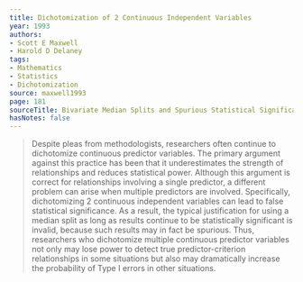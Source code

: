 ```yaml
---
title: Dichotomization of 2 Continuous Independent Variables
year: 1993
authors:
- Scott E Maxwell
- Harold D Delaney
tags:
- Mathematics
- Statistics
- Dichotomization
source: maxwell1993
page: 181
sourceTitle: Bivariate Median Splits and Spurious Statistical Significance
hasNotes: false
---
```


> Despite pleas from methodologists, researchers often continue to dichotomize continuous predictor variables. The primary argument against this practice has been that it underestimates the strength of relationships and reduces statistical power. Although this argument is correct for relationships involving a single predictor, a different problem can arise when multiple predictors are involved. Specifically, dichotomizing 2 continuous independent variables can lead to false statistical significance. As a result, the typical justification for using a median split as long as results continue to be statistically significant is invalid, because such results may in fact be spurious. Thus, researchers who dichotomize multiple continuous predictor variables not only may lose power to detect true predictor-criterion relationships in some situations but also may dramatically increase the probability of Type I errors in other situations.
